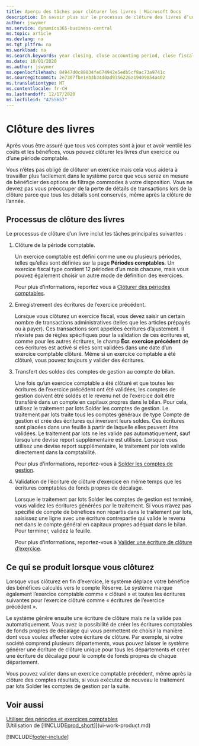 ```yaml
---
title: Aperçu des tâches pour clôturer les livres | Microsoft Docs
description: En savoir plus sur le processus de clôture des livres d’un exercice ou d’une période fiscale, et ce qui a lieu après la clôture à la fin d’un exercice.
author: jswymer
ms.service: dynamics365-business-central
ms.topic: article
ms.devlang: na
ms.tgt_pltfrm: na
ms.workload: na
ms.search.keywords: year closing, close accounting period, close fiscal year, bank account detailed trial balance
ms.date: 10/01/2020
ms.author: jswymer
ms.openlocfilehash: 84947d0c88834fe674942e5edb5cf8ac73a9741c
ms.sourcegitcommit: 2e7307fbe1eb3b34d0ad9356226a19409054a402
ms.translationtype: HT
ms.contentlocale: fr-CH
ms.lasthandoff: 12/17/2020
ms.locfileid: "4755657"
---
```

# <a name="closing-the-books"></a>Clôture des livres
Après vous être assuré que tous vos comptes sont à jour et avoir ventilé les coûts et les bénéfices, vous pouvez clôturer les livres d’un exercice ou d’une période comptable.

Vous n’êtes pas obligé de clôturer un exercice mais cela vous aidera à travailler plus facilement dans le système parce que vous serez en mesure de bénéficier des options de filtrage commodes à votre disposition. Vous ne devrez pas vous préoccuper de la perte de détails de transactions lors de la clôture parce que tous les détails sont conservés, même après la clôture de l’année.

## <a name="closing-book-process"></a>Processus de clôture des livres
Le processus de clôture d’un livre inclut les tâches principales suivantes :

1. Clôture de la période comptable.

    Un exercice comptable est défini comme une ou plusieurs périodes, telles qu’elles sont définies sur la page **Périodes comptables**. Un exercice fiscal type contient 12 périodes d’un mois chacune, mais vous pouvez également choisir un autre mode de définition des exercices.

    Pour plus d’informations, reportez vous à [Clôturer des périodes comptables](year-close-account-periods.md).
2. Enregistrement des écritures de l’exercice précédent.

    Lorsque vous clôturez un exercice fiscal, vous devez saisir un certain nombre de transactions administratives (telles que les articles prépayés ou à payer). Ces transactions sont appelées écritures d’ajustement. Il n’existe pas de règles spécifiques pour la validation de ces écritures et, comme pour les autres écritures, le champ **Écr. exercice précédent** de ces écritures est activé si elles sont validées dans une date d’un exercice comptable clôturé. Même si un exercice comptable a été clôturé, vous pouvez toujours y valider des écritures.
3. Transfert des soldes des comptes de gestion au compte de bilan.

    Une fois qu’un exercice comptable a été clôturé et que toutes les écritures de l’exercice précédent ont été validées, les comptes de gestion doivent être soldés et le revenu net de l’exercice doit être transféré dans un compte en capitaux propres dans le bilan. Pour cela, utilisez le traitement par lots Solder les comptes de gestion. Le traitement par lots traite tous les comptes généraux de type Compte de gestion et crée des écritures qui inversent leurs soldes. Ces écritures sont placées dans une feuille à partir de laquelle elles peuvent être validées. Le traitement par lots ne les valide pas automatiquement, sauf lorsqu’une devise report supplémentaire est utilisée. Lorsque vous utilisez une devise report supplémentaire, le traitement par lots valide directement dans la comptabilité.

    Pour plus d’informations, reportez-vous à [Solder les comptes de gestion](year-close-income-statement.md).
4. Validation de l’écriture de clôture d’exercice en même temps que les écritures comptables de fonds propres de décalage.

    Lorsque le traitement par lots Solder les comptes de gestion est terminé, vous validez les écritures générées par le traitement. Si vous n’avez pas spécifié de compte de bénéfices non répartis dans le traitement par lots, saisissez une ligne avec une écriture contrepartie qui valide le revenu net dans le compte général en capitaux propres adéquat dans le bilan. Pour terminer, validez la feuille.

    Pour plus d’informations, reportez-vous à [Valider une écriture de clôture d’exercice](year-how-post-year-end-close-entry.md).

## <a name="what-happens-when-you-close"></a>Ce qui se produit lorsque vous clôturez
Lorsque vous clôturez en fin d’exercice, le système déplace votre bénéfice des bénéfices calculés vers le compte Réserve. Le système marque également l’exercice comptable comme « clôturé » et toutes les écritures suivantes pour l’exercice clôturé comme « écritures de l’exercice précédent ».

Le système génère ensuite une écriture de clôture mais ne la valide pas automatiquement. Vous avez la possibilité de créer les écritures comptables de fonds propres de décalage qui vous permettent de choisir la manière dont vous voulez affecter votre écriture de clôture. Par exemple, si votre société comprend plusieurs départements, vous pouvez laisser le système générer une écriture de clôture unique pour tous les départements et créer une écriture de décalage pour le compte de fonds propres de chaque département.

Vous pouvez valider dans un exercice comptable précédent, même après la clôture des comptes résultats, si vous exécutez de nouveau le traitement par lots Solder les comptes de gestion par la suite.

## <a name="see-also"></a>Voir aussi

[Utiliser des périodes et exercices comptables](finance-accounting-periods-and-fiscal-years.md)  
[Utilisation de [!INCLUDE[prod_short](includes/prod_short.md)]](ui-work-product.md)


[!INCLUDE[footer-include](includes/footer-banner.md)]